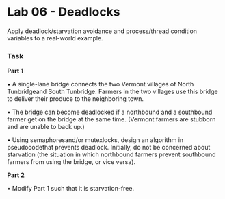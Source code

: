 # Lab 06 - Deadlocks

Apply deadlock/starvation avoidance and process/thread condition variables to a real-world example.

### Task

**Part 1**

• A single-lane bridge connects the two Vermont villages of North Tunbridgeand South Tunbridge. Farmers in the two villages use this bridge to deliver their produce to the neighboring town. 

• The bridge can become deadlocked if a northbound and a southbound farmer get on the bridge at the same time. (Vermont farmers are stubborn and are unable to back up.)

• Using semaphoresand/or mutexlocks, design an algorithm in pseudocodethat prevents deadlock. Initially, do not be concerned about starvation (the situation in which northbound farmers prevent southbound farmers from using the bridge, or vice versa).

**Part 2**

• Modify Part 1 such that it is starvation-free.

